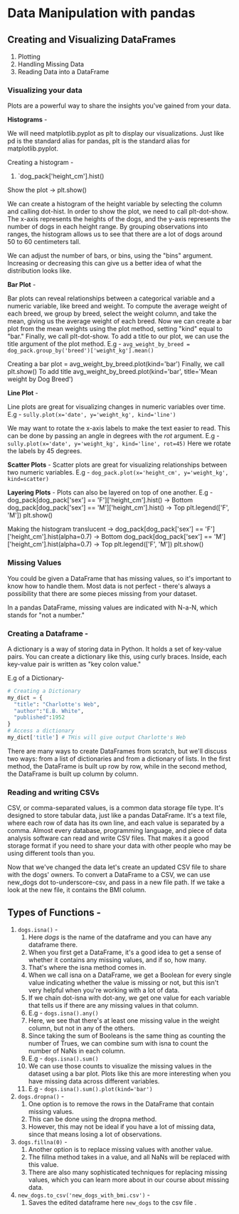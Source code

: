 # Data Manipulation with pandas

## Creating and Visualizing DataFrames

1. Plotting
2. Handling Missing Data
3. Reading Data into a DataFrame

### Visualizing your data

Plots are a powerful way to share the insights you've gained from your data.

**Histograms** -

We will need matplotlib.pyplot as plt to display our visualizations.
Just like pd is the standard alias for pandas, plt is the standard alias for matplotlib.pyplot.

Creating a histogram -

1. `dog_pack['height_cm'].hist()

Show the plot -> plt.show()

We can create a histogram of the height variable by selecting the column and calling dot-hist. In order to show the plot, we need to call plt-dot-show. The x-axis represents the heights of the dogs, and the y-axis represents the number of dogs in each height range. By grouping observations into ranges, the histogram allows us to see that there are a lot of dogs around 50 to 60 centimeters tall.

We can adjust the number of bars, or bins, using the "bins" argument. Increasing or decreasing this can give us a better idea of what the distribution looks like.

**Bar Plot** -

Bar plots can reveal relationships between a categorical variable and a numeric variable, like breed and weight. To compute the average weight of each breed, we group by breed, select the weight column, and take the mean, giving us the average weight of each breed. Now we can create a bar plot from the mean weights using the plot method, setting "kind" equal to "bar." Finally, we call plt-dot-show. To add a title to our plot, we can use the title argument of the plot method.
E.g - `avg_weight_by_breed = dog_pack.group_by('breed')['weight_kg'].mean()`

Creating a bar plot =
avg_weight_by_breed.plot(kind='bar')
Finally, we call plt.show()
To add title
avg_weight_by_breed.plot(kind='bar', title='Mean weight by Dog Breed')

**Line Plot** -

Line plots are great for visualizing changes in numeric variables over time.
E.g - `sully.plot(x='date', y='weight_kg', kind='line')`

We may want to rotate the x-axis labels to make the text easier to read. This can be done by passing an angle in degrees with the _rot_ argument.
E.g - `sully.plot(x='date', y='weight_kg', kind='line', rot=45)`
Here we rotate the labels by 45 degrees.

**Scatter Plots** -
Scatter plots are great for visualizing relationships between two numeric variables.
E.g - `dog_pack.plot(x='height_cm', y='weight_kg', kind=scatter)`

**Layering Plots** -
Plots can also be layered on top of one another.
E.g - dog_pack[dog_pack['sex'] == 'F']['height_cm'].hist() -> Bottom
dog_pack[dog_pack['sex'] == 'M']['height_cm'].hist() -> Top
plt.legend(['F', 'M'])
plt.show()

Making the histogram translucent ->
dog_pack[dog_pack['sex'] == 'F']['height_cm'].hist(alpha=0.7) -> Bottom
dog_pack[dog_pack['sex'] == 'M']['height_cm'].hist(alpha=0.7) -> Top
plt.legend(['F', 'M'])
plt.show()

### Missing Values

You could be given a DataFrame that has missing values, so it's important to know how to handle them. Most data is not perfect - there's always a possibility that there are some pieces missing from your dataset.

In a pandas DataFrame, missing values are indicated with N-a-N, which stands for "not a number."

### Creating a Dataframe -

A dictionary is a way of storing data in Python.
It holds a set of key-value pairs.
You can create a dictionary like this, using curly braces. Inside, each key-value pair is written as "key colon value."

E.g of a Dictionary-

```python
# Creating a Dictionary
my_dict = {
  "title": "Charlotte's Web",
  "author":"E.B. White",
  "published":1952
}
# Access a dictionary
my_dict['title'] # THis will give output Charlotte's Web
```

There are many ways to create DataFrames from scratch, but we'll discuss two ways: from a list of dictionaries and from a dictionary of lists.
In the first method, the DataFrame is built up row by row, while in the second method, the DataFrame is built up column by column.

### Reading and writing CSVs

CSV, or comma-separated values, is a common data storage file type.
It's designed to store tabular data, just like a pandas DataFrame.
It's a text file, where each row of data has its own line, and each value is separated by a comma.
Almost every database, programming language, and piece of data analysis software can read and write CSV files.
That makes it a good storage format if you need to share your data with other people who may be using different tools than you.

Now that we've changed the data let's create an updated CSV file to share with the dogs' owners.
To convert a DataFrame to a CSV, we can use new_dogs dot to-underscore-csv, and pass in a new file path.
If we take a look at the new file, it contains the BMI column.

## Types of Functions -

1. `dogs.isna()` -
   1. Here _dogs_ is the name of the dataframe and you can have any dataframe there.
   2. When you first get a DataFrame, it's a good idea to get a sense of whether it contains any missing values, and if so, how many.
   3. That's where the isna method comes in.
   4. When we call isna on a DataFrame, we get a Boolean for every single value indicating whether the value is missing or not, but this isn't very helpful when you're working with a lot of data.
   5. If we chain dot-isna with dot-any, we get one value for each variable that tells us if there are any missing values in that column.
   6. E.g - `dogs.isna().any()`
   7. Here, we see that there's at least one missing value in the weight column, but not in any of the others.
   8. Since taking the sum of Booleans is the same thing as counting the number of Trues, we can combine sum with isna to count the number of NaNs in each column.
   9. E.g - `dogs.isna().sum()`
   10. We can use those counts to visualize the missing values in the dataset using a bar plot. Plots like this are more interesting when you have missing data across different variables.
   11. E.g - `dogs.isna().sum().plot(kind='bar')`
2. `dogs.dropna()` -
   1. One option is to remove the rows in the DataFrame that contain missing values.
   2. This can be done using the dropna method.
   3. However, this may not be ideal if you have a lot of missing data, since that means losing a lot of observations.
3. `dogs.fillna(0)` -
   1. Another option is to replace missing values with another value.
   2. The fillna method takes in a value, and all NaNs will be replaced with this value.
   3. There are also many sophisticated techniques for replacing missing values, which you can learn more about in our course about missing data.
4. `new_dogs.to_csv('new_dogs_with_bmi.csv')` -
   1. Saves the edited dataframe here `new_dogs` to the csv file .
